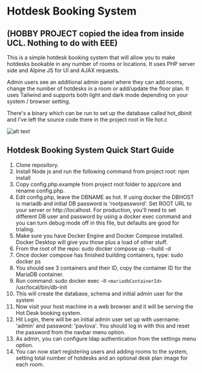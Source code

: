 # Hotdesk Booking System 
## (HOBBY PROJECT copied the idea from inside UCL.  Nothing to do with EEE)

This is a simple hotdesk booking system that will allow you to make hotdesks bookable in any number of rooms or locations. It uses PHP server side and Alpine JS for UI and AJAX requests.

Admin users see an additional admin panel where they can add rooms, change the number of hotdesks in a room or add/update the floor plan.  It uses Tailwind and supports both light and dark mode depending on your system / browser setting.

There's a binary which can be run to set up the database called hot_dbinit and I've left the source code there in the project root in file hot.c

![alt text](https://github.com/jmchale5555/sbox2/blob/master/screenshotG.jpg?raw=true "Hotdesk Booking System Screenshot")

## Hotdesk Booking System Quick Start Guide

1. Clone repository.
2. Install Node js and run the following command from project root: npm install
3. Copy config.php.example from project root folder to app/core and rename config.php.
4. Edit config.php, leave the DBNAME as hot.  If using docker the DBHOST is mariadb and initial DB password is 'rootpassword'. Set ROOT URL to your server or http://localhost.  For production, you'll need to set different DB user and password by using a docker exec command and you can turn debug mode off in this file, but defaults are good for trialing.
5. Make sure you have Docker Engine and Docker Compose installed.  Docker Desktop will give you those plus a load of other stuff. 
6. From the root of the repo: sudo docker compose up --build -d
7. Once docker compose has finished building containers, type: sudo docker ps
8. You should see 3 containers and their ID, copy the container ID for the MariaDB container.
9. Run command: sudo docker exec -it `<mariadbContainerId>` /usr/local/bin/db-init
10. This will create the database, schema and initial admin user for the system
11. Now visit your host machine in a web browser and it will be serving the Hot Desk booking system.
12. Hit Login, there will be an initial admin user set up with username: 'admin' and password: 'pavlova'.  You should log in with this and reset the password from the navbar menu option.
13. As admin, you can configure ldap authentication from the settings menu option.
14. You can now start registering users and adding rooms to the system, setting total number of hotdesks and an optional desk plan image for each room.
